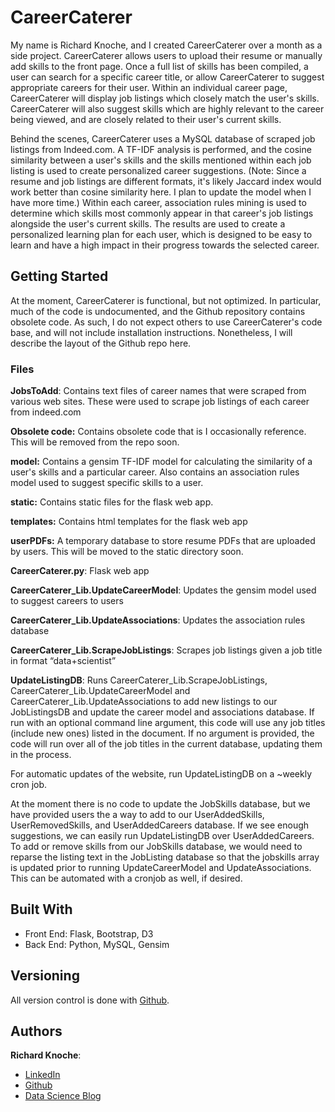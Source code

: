 # CareerCaterer

My name is Richard Knoche, and I created CareerCaterer over a month as a side project. CareerCaterer allows users to upload their resume or manually add skills to the front page.  Once a full list of skills has been compiled, a user can search for a specific career title, or allow CareerCaterer to suggest appropriate careers for their user.  Within an individual career page, CareerCaterer will display job listings which closely match the user's skills.  CareerCaterer will also suggest skills which are highly relevant to the career being viewed, and are closely related to their user's current skills.   

Behind the scenes, CareerCaterer uses a MySQL database of scraped job listings from Indeed.com.  A TF-IDF analysis is performed, and the cosine similarity between a user's skills and the skills mentioned within each job listing is used to create personalized career suggestions.  (Note: Since a resume and job listings are different formats, it's likely Jaccard index would work better than cosine similarity here.  I plan to update the model when I have more time.)  Within each career, association rules mining is used to determine which skills most commonly appear in that career's job listings alongside the user's current skills.  The results are used to create a personalized learning plan for each user, which is designed to be easy to learn and have a high impact in their progress towards the selected career.

## Getting Started

At the moment, CareerCaterer is functional, but not optimized.  In particular, much of the code is undocumented, and the Github repository contains obsolete code.  As such, I do not expect others to use CareerCaterer's code base, and will not include installation instructions.  Nonetheless, I will describe the layout of the Github repo here. 

### Files

**JobsToAdd**: Contains text files of career names that were scraped from various web sites.  These were used to scrape job listings of each career from indeed.com

**Obsolete code:** Contains obsolete code that is I occasionally reference.  This will be removed from the repo soon.

**model:** Contains a gensim TF-IDF model for calculating the similarity of a user's skills and a particular career.  Also contains an association rules model used to suggest specific skills to a user.

**static:** Contains static files for the flask web app.

**templates:** Contains html templates for the flask web app

**userPDFs:** A temporary database to store resume PDFs that are uploaded by users.  This will be moved to the static directory soon.

**CareerCaterer.py**: Flask web app

**CareerCaterer_Lib.UpdateCareerModel**:  Updates the gensim model used to suggest careers to users

**CareerCaterer\_Lib.UpdateAssociations**: Updates the association rules database

**CareerCaterer\_Lib.ScrapeJobListings**: Scrapes job listings given a job title in format “data+scientist”


**UpdateListingDB**: Runs CareerCaterer\_Lib.ScrapeJobListings, CareerCaterer\_Lib.UpdateCareerModel and CareerCaterer\_Lib.UpdateAssociations to add new listings to our JobListingsDB and update the career  model and associations database.  If run with an optional command line argument, this code will use any job titles (include new ones) listed in the document.  If no argument is provided, the code will run over all of the job titles in the current database, updating them in the process.

For automatic updates of the website, run UpdateListingDB on a ~weekly cron job.

At the moment there is no code to update the JobSkills database, but we have provided users the a way to add to our UserAddedSkills, UserRemovedSkills, and UserAddedCareers database.  If we see enough suggestions, we can easily run UpdateListingDB over UserAddedCareers.  To add or remove skills from our JobSkills database, we would need to reparse the listing text in the JobListing database so that the jobskills array is updated prior to running UpdateCareerModel and UpdateAssociations.  This can be automated with a cronjob as well, if desired.



## Built With

* Front End: Flask, Bootstrap, D3
* Back End: Python, MySQL, Gensim

## Versioning

All version control is done with [Github](https://github.com/Raknoche/CareerCaterer). 

## Authors

**Richard Knoche**:

* [LinkedIn](https://www.linkedin.com/in/richardknoche)
* [Github](https://github.com/raknoche)
* [Data Science Blog](http://www.dealingdata.net/)
